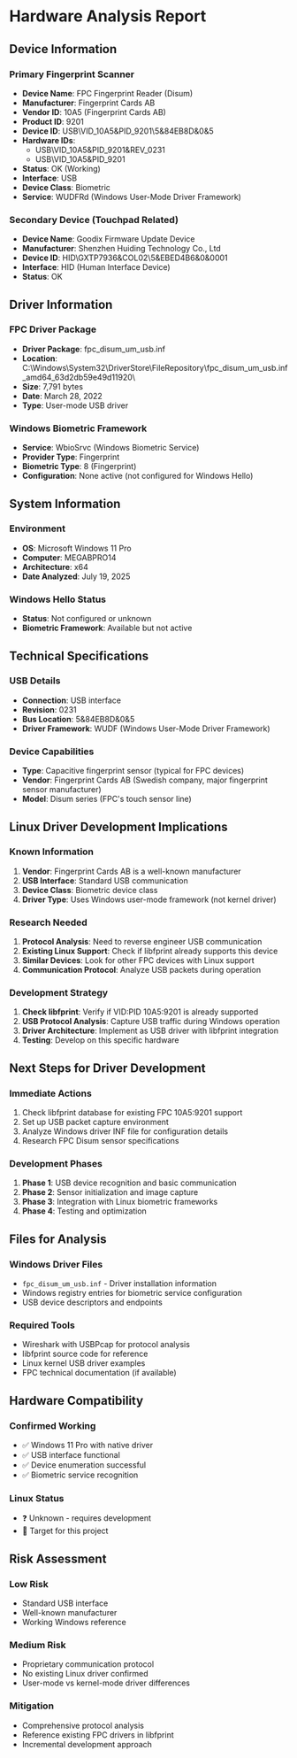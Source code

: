 # Hardware Analysis Report

## Device Information

### Primary Fingerprint Scanner
- **Device Name**: FPC Fingerprint Reader (Disum)
- **Manufacturer**: Fingerprint Cards AB
- **Vendor ID**: 10A5 (Fingerprint Cards AB)
- **Product ID**: 9201
- **Device ID**: USB\VID_10A5&PID_9201\5&84EB8D&0&5
- **Hardware IDs**: 
  - USB\VID_10A5&PID_9201&REV_0231
  - USB\VID_10A5&PID_9201
- **Status**: OK (Working)
- **Interface**: USB
- **Device Class**: Biometric
- **Service**: WUDFRd (Windows User-Mode Driver Framework)

### Secondary Device (Touchpad Related)
- **Device Name**: Goodix Firmware Update Device
- **Manufacturer**: Shenzhen Huiding Technology Co., Ltd
- **Device ID**: HID\GXTP7936&COL02\5&EBED4B6&0&0001
- **Interface**: HID (Human Interface Device)
- **Status**: OK

## Driver Information

### FPC Driver Package
- **Driver Package**: fpc_disum_um_usb.inf
- **Location**: C:\Windows\System32\DriverStore\FileRepository\fpc_disum_um_usb.inf_amd64_63d2db59e49d11920\
- **Size**: 7,791 bytes
- **Date**: March 28, 2022
- **Type**: User-mode USB driver

### Windows Biometric Framework
- **Service**: WbioSrvc (Windows Biometric Service)
- **Provider Type**: Fingerprint
- **Biometric Type**: 8 (Fingerprint)
- **Configuration**: None active (not configured for Windows Hello)

## System Information

### Environment
- **OS**: Microsoft Windows 11 Pro
- **Computer**: MEGABPRO14
- **Architecture**: x64
- **Date Analyzed**: July 19, 2025

### Windows Hello Status
- **Status**: Not configured or unknown
- **Biometric Framework**: Available but not active

## Technical Specifications

### USB Details
- **Connection**: USB interface
- **Revision**: 0231
- **Bus Location**: 5&84EB8D&0&5
- **Driver Framework**: WUDF (Windows User-Mode Driver Framework)

### Device Capabilities
- **Type**: Capacitive fingerprint sensor (typical for FPC devices)
- **Vendor**: Fingerprint Cards AB (Swedish company, major fingerprint sensor manufacturer)
- **Model**: Disum series (FPC's touch sensor line)

## Linux Driver Development Implications

### Known Information
1. **Vendor**: Fingerprint Cards AB is a well-known manufacturer
2. **USB Interface**: Standard USB communication
3. **Device Class**: Biometric device class
4. **Driver Type**: Uses Windows user-mode framework (not kernel driver)

### Research Needed
1. **Protocol Analysis**: Need to reverse engineer USB communication
2. **Existing Linux Support**: Check if libfprint already supports this device
3. **Similar Devices**: Look for other FPC devices with Linux support
4. **Communication Protocol**: Analyze USB packets during operation

### Development Strategy
1. **Check libfprint**: Verify if VID:PID 10A5:9201 is already supported
2. **USB Protocol Analysis**: Capture USB traffic during Windows operation
3. **Driver Architecture**: Implement as USB driver with libfprint integration
4. **Testing**: Develop on this specific hardware

## Next Steps for Driver Development

### Immediate Actions
1. Check libfprint database for existing FPC 10A5:9201 support
2. Set up USB packet capture environment
3. Analyze Windows driver INF file for configuration details
4. Research FPC Disum sensor specifications

### Development Phases
1. **Phase 1**: USB device recognition and basic communication
2. **Phase 2**: Sensor initialization and image capture
3. **Phase 3**: Integration with Linux biometric frameworks
4. **Phase 4**: Testing and optimization

## Files for Analysis

### Windows Driver Files
- `fpc_disum_um_usb.inf` - Driver installation information
- Windows registry entries for biometric service configuration
- USB device descriptors and endpoints

### Required Tools
- Wireshark with USBPcap for protocol analysis
- libfprint source code for reference
- Linux kernel USB driver examples
- FPC technical documentation (if available)

## Hardware Compatibility

### Confirmed Working
- ✅ Windows 11 Pro with native driver
- ✅ USB interface functional
- ✅ Device enumeration successful
- ✅ Biometric service recognition

### Linux Status
- ❓ Unknown - requires development
- 🎯 Target for this project

## Risk Assessment

### Low Risk
- Standard USB interface
- Well-known manufacturer
- Working Windows reference

### Medium Risk
- Proprietary communication protocol
- No existing Linux driver confirmed
- User-mode vs kernel-mode driver differences

### Mitigation
- Comprehensive protocol analysis
- Reference existing FPC drivers in libfprint
- Incremental development approach